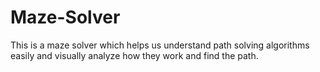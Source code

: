 # Maze-Solver
This is a maze solver which helps us understand path solving algorithms easily and visually analyze how they work and find the path.

